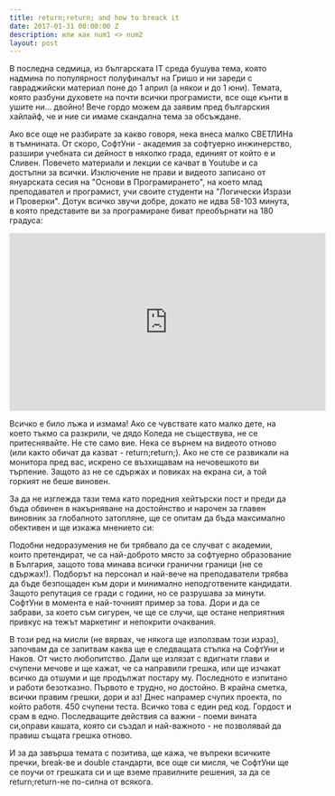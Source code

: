 ```yaml
---
title: return;return; and how to breack it
date: 2017-01-31 00:00:00 Z
description: или как num1 <> num2
layout: post
---
```


В последна седмица, из българската IT среда бушува тема, която надмина по популярност полуфиналът на Гришо и ни зареди с гавраджийски материал поне до 1 април (а някои и до 1 юни). Темата, която разбуни духовете на почти всички програмисти, все още кънти в ушите ни... двойно! Вече гордо можем да заявим пред българския хайлайф, че и ние си имаме скандална тема за обсъждане.

Ако все още не разбирате за какво говоря, нека внеса малко СВЕТЛИНа в тъмнината. От скоро, СофтУни - академия за софтуерно инжинерство, разшири учебната си дейност в няколко града, единият от който е и Сливен. Повечето материали и лекции се качват в Youtube и са достъпни за всички. Изключение не прави и видеото записано от януарската сесия на "Основи в Програмиранетo", на което млад преподавател и програмист, учи своите студенти на "Логически Изрази и Проверки". Дотук всичко звучи добре, докато не идва 58-103 минута, в която представите ви за програмиране биват преобърнати на 180 градуса:

<iframe width="560" height="315" src="https://www.youtube.com/embed/_ZwiMlyeQNU" frameborder="0" allowfullscreen></iframe>

Всичко е било лъжа и измама! Ако се чувствате като малко дете, на което тъкмо са разкрили, че дядо Коледа не съществува, не се притеснявайте. Не сте само вие. Нека се върнем на видеото отново (или както обичат да казват - return;return;). Ако не сте се развикали на монитора пред вас, искрено се възхищавам на нечовешкото ви търпение. Защото аз не се сдържах и повиках на екрана си, а той горкият не беше виновен.

За да не изглежда тази тема като поредния хейтърски пост и преди да бъда обвинен в накърняване на достойнство и нарочен за главен виновник за глобалното затопляне, ще се опитам да бъда максимално обективен и ще изкажа мнението си:

Подобни недоразумения не би трябвало да се случват с академии, които претендират, че са най-доброто място за софтуерно образование в България, защото това минава всички гранични граници (не се сдържах!). Подборът на персонал и най-вече на преподаватели трябва да бъде безпощаден към дори и минимално неподготвените кандидати. Защото репутация се гради с години, но се разрушава за минути. СофтУни в момента е най-точният пример за това. Дори и да се забрави, за което съм сигурен, че ще се случи, ще остане неприятния привкус на тежът маркетинг и непокрити очаквания.

В този ред на мисли (не вярвах, че някога ще използвам този израз), започвам да се запитвам каква ще е следващата стъпка на СофтУни и Наков. От чисто любопитство. Дали ще излязат с вдигнати глави и счупени мечове и ще кажат, че са направили грешка, или ще изчакат всичко да отшуми и ще продължат постару му. Последното е изпитано и работи безотказно. Първото е трудно, но достойно. В крайна сметка, всички правим грешки, дори и аз! Днес напрамер счупих проекта, по който работя. 450 счупени теста. Всичко това с един ред код. Гордост и срам в едно. Последващите действия са важни - поеми вината си,оправи кашата, която си създал и най-важното - не позволявай да правиш същата грешка отново.

И за да завърша темата с позитива, ще кажа, че въпреки всичките пречки, break-ве и double стандарти, все още си мисля, че СофтУни ще се поучи от грешката си и ще вземе правилните решения, за да се return;return-не по-силна от всякога.



